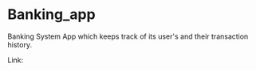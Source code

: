 # Banking_app
Banking System App which keeps track of its user's and their transaction history.

Link: 
